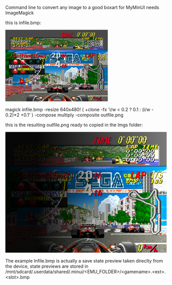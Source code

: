 Command line to convert any image to a good boxart for MyMinUI
needs ImageMagick 

this is infile.bmp:

![MyMinUI](./github/gamename.png)

magick infile.bmp -resize 640x480! \( +clone -fx 'i/w < 0.2 ? 0.1 : (i/w - 0.2)*2 +0.1' \) -compose multiply -composite outfile.png

this is the resulting outfile.png ready to copied in the Imgs folder:

![MyMinUI](./github/boxart.png)

The example Infile.bmp is actually a save state preview taken direclty from the device, state previews are stored in /mnt/sdcard/.userdata/shared/.minui/<EMU_FOLDER>/\<gamename\>.\<ext\>.\<slot\>.bmp